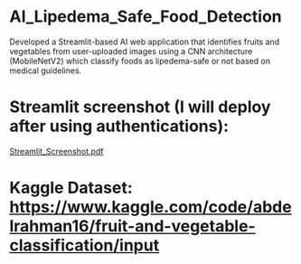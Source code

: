 # AI_Lipedema_Safe_Food_Detection
Developed a Streamlit-based AI web application that identifies fruits and vegetables from user-uploaded images using a CNN architecture (MobileNetV2) which classify foods as lipedema-safe or not based on medical guidelines. 
# Streamlit screenshot (I will deploy after using authentications):
[Streamlit_Screenshot.pdf](https://github.com/user-attachments/files/19675217/Streamlit_Screenshot.pdf)
# Kaggle Dataset: https://www.kaggle.com/code/abdelrahman16/fruit-and-vegetable-classification/input
